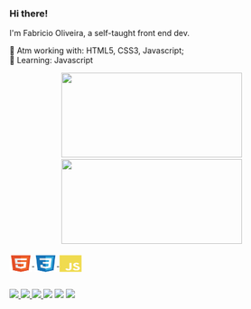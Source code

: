 ### Hi there!
I'm Fabricio Oliveira, a self-taught front end dev.

📂 Atm working with: HTML5, CSS3, Javascript; <br>
📓 Learning: Javascript

<div align="center">
  <a href="https://github.com/Ryukl12">
  <img height="150em" width="320em" src="https://github-readme-stats.vercel.app/api?username=Ryukl12&show_icons=true&theme=codeSTACKr&include_all_commits=true&count_private=true"/>
  <img height="150em" width="320em" src="https://github-readme-stats.vercel.app/api/top-langs/?username=Ryukl12&layout=compact&langs_count=7&theme=codeSTACKr"/>
</div>
  <div style="display: inline_block"><br>
  <img align="center" alt="RY-HTML" height="30" width="40" src="https://raw.githubusercontent.com/devicons/devicon/master/icons/html5/html5-original.svg">
  <img align="center" alt="RY-CSS" height="30" width="40" src="https://raw.githubusercontent.com/devicons/devicon/master/icons/css3/css3-original.svg">
  <img align="center" alt="RY-Js" height="30" width="40" src="https://raw.githubusercontent.com/devicons/devicon/master/icons/javascript/javascript-plain.svg">
<!--   <img align="center" alt="MIG-Js" height="30" width="40" src="https://www.vectorlogo.zone/logos/js_webpack/js_webpack-icon.svg"> -->
   
##
    
<div>
  <img  src="https://img.shields.io/badge/JavaScript-323330?style=for-the-badge&logo=javascript&logoColor=F7DF1E">
  <img src="https://img.shields.io/badge/HTML5-E34F26?style=for-the-badge&logo=html5&logoColor=white">
  <img src="https://img.shields.io/badge/CSS3-1572B6?style=for-the-badge&logo=css3&logoColor=white">
  <a href="https://www.instagram.com/fabe.odn/" target="_blank"><img src="https://img.shields.io/badge/-Instagram-%23E4405F?style=for-the-badge&logo=instagram&logoColor=white" target="_blank"></a>
   <a href="https://www.linkedin.com/in/fabe-on/" target="_blank"><img src="https://img.shields.io/badge/-LinkedIn-%230077B5?style=for-the-badge&logo=linkedin&logoColor=white" target="blank"></a>
  <a href = "mailto:fabriciodeoliveira334@gmail.com"><img src="https://img.shields.io/badge/-Gmail-%23333?style=for-the-badge&logo=gmail&logoColor=white" target="_blank"></a>
  
  
 
</div>

